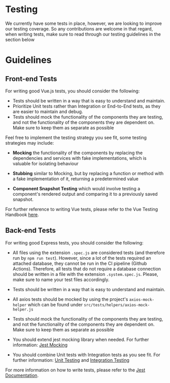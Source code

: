 # Testing

We currently have some tests in place, however, we are looking to improve our testing coverage. So any contributions are welcome in that regard, when writing tests, make sure to read through our testing guidelines in the section below

# Guidelines

## Front-end Tests

For writing good Vue.js tests, you should consider the following: 

- Tests should be written in a way that is easy to understand and maintain.
- Prioritize Unit tests rather than Integration or End-to-End tests, as they are easier to maintain and debug.
- Tests should mock the functionality of the components they are testing, and not the functionality of the components they are dependent on. Make sure to keep them as separate as possible

Feel free to implement the testing strategy you see fit, some testing strategies may include:

- **Mocking** the functionality of the components by replacing the dependencies and services with fake implementations, which is valuable for isolating behaviour
  
- **Stubbing** similar to Mocking, but by replacing a function or method with a fake implementation of it, returning a predetermined value
  
- **Component Snapshot Testing** which would involve testing a component's rendered output and comparing it to a previously saved snapshot. 

For further reference to writing Vue tests, please refer to the Vue Testing Handbook [here](https://lmiller1990.github.io/vue-testing-handbook/).

## Back-end Tests

For writing good Express tests, you should consider the following:

- All files using the extension ``.spec.js`` are considered tests (and therefore run by ``npm run test``). However, since a lot of the tests required an attached database, they cannot be run in the CI pipeline (Github Actions). Therefore, all tests that do not require a database connection should be written in a file with the extension ``.system.spec.js``. Please, make sure to name your test files accordingly.

- Tests should be written in a way that is easy to understand and maintain.

- All axios tests should be mocked by using the project's ``axios-mock-helper`` which can be found under ``src/tests/helpers/axios-mock-helper.js``

- Tests should mock the functionality of the components they are testing, and not the functionality of the components they are dependent on. Make sure to keep them as separate as possible

- You should extend jest mocking library when needed. For further information: [Jest Mocking](https://jestjs.io/docs/mock-functions)

- You should combine Unit tests with Integration tests as you see fit. For further information: [Unit Testing](https://en.wikipedia.org/wiki/Unit_testing) and [Integration Testing](https://en.wikipedia.org/wiki/Integration_testing)

For more information on how to write tests, please refer to the [Jest Documentation](https://jestjs.io/docs/en/getting-started).

